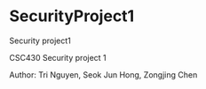 # SecurityProject1
Security project1

CSC430 Security project 1

Author: Tri Nguyen, Seok Jun Hong, Zongjing Chen
